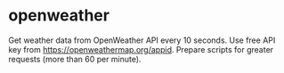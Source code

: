 # openweather
Get weather data from OpenWeather API every 10 seconds. Use free API key from https://openweathermap.org/appid. Prepare scripts for greater requests (more than 60 per minute). 
